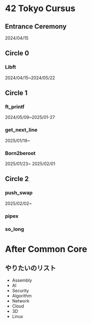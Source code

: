 # 42 Tokyo Cursus

## Entrance Ceremony
2024/04/15  

## Circle 0
### Libft
2024/04/15~2024/05/22  

## Circle 1
### ft_printf
2024/05/09~2025/01-27  
### get_next_line  
2025/01/19~  
### Born2beroot  
2025/01/23~  2025/02/01  

## Circle 2
### push_swap
2025/02/02~  
### pipex

### so_long


# After Common Core
## やりたいのリスト
- Assembly  
- AI
- Security
- Algorithm
- Network
- Cloud
- 3D
- Linux